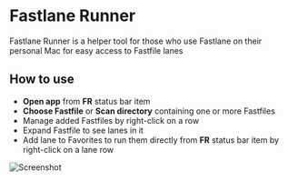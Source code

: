 # Fastlane Runner
Fastlane Runner is a helper tool for those who use Fastlane on their personal Mac for easy access to Fastfile lanes

## How to use

* **Open app** from **FR** status bar item
* **Choose Fastfile** or **Scan directory** containing one or more Fastfiles
* Manage added Fastfiles by right-click on a row
* Expand Fastfile to see lanes in it
* Add lane to Favorites to run them directly from **FR** status bar item by right-click on a lane row

![Screenshot](Media/Tutorial.gif)
